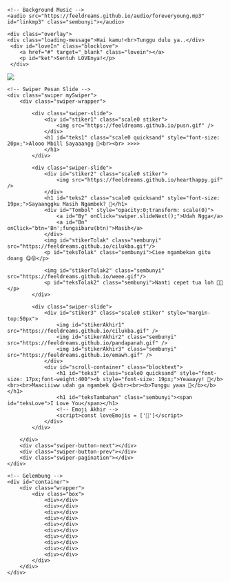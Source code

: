 <!DOCTYPE html>
<html lang="en">

<head>
  <meta charset="utf-8" />
  <title>Jangan Yaa... - Script HTML buat Kamu</title>
  <meta name="description" content="@feelthisray - Script HTML by Feeldream.id">
  <meta name="viewport" content="width=device-width, initial-scale=1, minimum-scale=1, maximum-scale=1" />

  <link rel="icon" type="image/svg+xml" href="https://feeldreams.github.io/main-icon.png"> 
  <link rel="stylesheet" href="https://cdn.jsdelivr.net/npm/swiper@11/swiper-bundle.min.css" />
  <script src="https://cdn.jsdelivr.net/npm/sweetalert2@11.0.19/dist/sweetalert2.all.min.js"></script>
  <script src="https://unpkg.com/typeit@8.7.0/dist/index.umd.js"></script><link rel="stylesheet" href="https://htmlku.com/janganya/style.css">

</head>

<body>
	
	<!-- Background Music -->
    <audio src="https://feeldreams.github.io/audio/foreveryoung.mp3" id="linkmp3" class="sembunyi"></audio>
  
	<div class="overlay">
    <div class="loading-message">Hai kamu!<br>Tunggu dulu ya..</div>
     <div id="loveIn" class="blocklove">
        <a href="#" target="_blank" class="lovein"></a>
        <p id="ket">Sentuh LOVEnya!</p>
     </div>
   </div>
   
   <div id="bodyblur">
     <!-- Wallpaper --><img src="https://feeldreams.github.io/wp3.jpeg" id="wallpaper"/>
     <div id="thisblur"></div>
   </div>
   
    <!-- Swiper Pesan Slide -->
    <div class="swiper mySwiper">
        <div class="swiper-wrapper">

            <div class="swiper-slide">
                <div id="stiker1" class="scale0 stiker">
                    <img src="https://feeldreams.github.io/pusn.gif" />
                </div>
                <h1 id="teks1" class="scale0 quicksand" style="font-size: 20px;">Alooo Mbill Sayaaangg 🫢<br><br> >>>>
                </h1>
            </div>

            <div class="swiper-slide">
                <div id="stiker2" class="scale0 stiker">
                    <img src="https://feeldreams.github.io/hearthappy.gif" />
                </div>
                <h1 id="teks2" class="scale0 quicksand" style="font-size: 19px;">Sayaanggku Masih Ngambek? 🫣</h1>
                <div id="Tombol" style="opacity:0;transform: scale(0)">
                    <a id="By" onClick="swiper.slideNext();">Udah Ngga</a>
                    <a id="Bn" onClick="btn='Bn';fungsibaru(btn)">Masih</a>
                </div>
                <img id="stikerTolak" class="sembunyi" src="https://feeldreams.github.io/cilukba.gif"/>
                <p id="teksTolak" class="sembunyi">Ciee ngambekan gitu doang 😋😝</p>
                
                <img id="stikerTolak2" class="sembunyi" src="https://feeldreams.github.io/weee.gif"/>
                <p id="teksTolak2" class="sembunyi">Nanti cepet tua loh 🫣🤣</p>
            </div>

            <div class="swiper-slide">
                <div id="stiker3" class="scale0 stiker" style="margin-top:50px">
                    <img id="stikerAkhir1" src="https://feeldreams.github.io/cilukba.gif" />
                    <img id="stikerAkhir2" class="sembunyi" src="https://feeldreams.github.io/pandapanah.gif" />
                    <img id="stikerAkhir3" class="sembunyi" src="https://feeldreams.github.io/emawh.gif" />
                </div>
                <div id="scroll-container" class="blocktext">
                    <h1 id="teks3" class="scale0 quicksand" style="font-size: 17px;font-weight:400"><b style="font-size: 19px;">Yeaaayy! 🥳</b><br><br>Maaciiiww udah ga ngambek 😋<br><br><b>Tunggu yaaa 🫶</b></b></h1>
                    <h1 id="teksTambahan" class="sembunyi"><span id="teksLove">I Love You</span></h1>
                    <!-- Emoji Akhir -->
                    <script>const loveEmojis = ['💖']</script>
                </div>
            </div>

        </div>
        <div class="swiper-button-next"></div>
        <div class="swiper-button-prev"></div>
        <div class="swiper-pagination"></div>
    </div>
    
    <!-- Gelembung -->
    <div id="container">
        <div class="wrapper">
            <div class="box">
                <div></div>
                <div></div>
                <div></div>
                <div></div>
                <div></div>
                <div></div>
                <div></div>
                <div></div>
                <div></div>
                <div></div>
            </div>
        </div>
    </div>

  <script src="https://cdn.jsdelivr.net/npm/swiper@11/swiper-bundle.min.js"></script>
  <script src="https://htmlku.com/janganya/script.js"></script>
</body>
</html>
